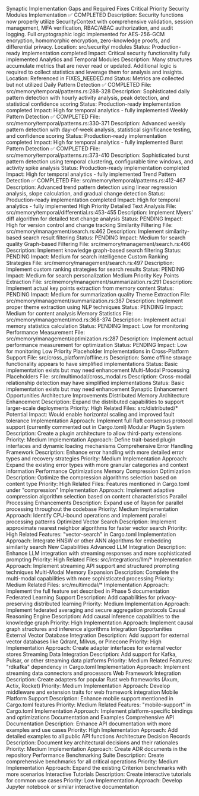 Synaptic Implementation Gaps and Required Fixes
Critical Priority
Security Modules Implementation ✅ COMPLETED
Description: Security functions now properly utilize SecurityContext with comprehensive validation, session management, MFA verification, RBAC/ABAC authorization, and audit logging. Full cryptographic logic implemented for AES-256-GCM encryption, homomorphic encryption, zero-knowledge proofs, and differential privacy.
Location: src/security/ modules
Status: Production-ready implementation completed
Impact: Critical security functionality fully implemented
Analytics and Temporal Modules
Description: Many structures accumulate metrics that are never read or updated. Additional logic is required to collect statistics and leverage them for analysis and insights.
Location: Referenced in FIXES_NEEDED.md
Status: Metrics are collected but not utilized
Daily Pattern Detection ✅ COMPLETED
File: src/memory/temporal/patterns.rs:288-328
Description: Sophisticated daily pattern detection with hourly activity analysis, peak detection, and statistical confidence scoring
Status: Production-ready implementation completed
Impact: High for temporal analytics - fully implemented
Weekly Pattern Detection ✅ COMPLETED
File: src/memory/temporal/patterns.rs:330-371
Description: Advanced weekly pattern detection with day-of-week analysis, statistical significance testing, and confidence scoring
Status: Production-ready implementation completed
Impact: High for temporal analytics - fully implemented
Burst Pattern Detection ✅ COMPLETED
File: src/memory/temporal/patterns.rs:373-410
Description: Sophisticated burst pattern detection using temporal clustering, configurable time windows, and activity spike analysis
Status: Production-ready implementation completed
Impact: High for temporal analytics - fully implemented
Trend Pattern Detection ✅ COMPLETED
File: src/memory/temporal/patterns.rs:412-467
Description: Advanced trend pattern detection using linear regression analysis, slope calculation, and gradual change detection
Status: Production-ready implementation completed
Impact: High for temporal analytics - fully implemented
High Priority
Detailed Text Analysis
File: src/memory/temporal/differential.rs:453-455
Description: Implement Myers' diff algorithm for detailed text change analysis
Status: PENDING
Impact: High for version control and change tracking
Similarity Filtering
File: src/memory/management/search.rs:462
Description: Implement similarity-based search result filtering
Status: PENDING
Impact: Medium for search quality
Graph-based Filtering
File: src/memory/management/search.rs:466
Description: Implement knowledge graph-based search filtering
Status: PENDING
Impact: Medium for search intelligence
Custom Ranking Strategies
File: src/memory/management/search.rs:497
Description: Implement custom ranking strategies for search results
Status: PENDING
Impact: Medium for search personalization
Medium Priority
Key Points Extraction
File: src/memory/management/summarization.rs:291
Description: Implement actual key points extraction from memory content
Status: PENDING
Impact: Medium for summarization quality
Theme Extraction
File: src/memory/management/summarization.rs:387
Description: Implement proper theme extraction using NLP techniques
Status: PENDING
Impact: Medium for content analysis
Memory Statistics
File: src/memory/management/mod.rs:368-374
Description: Implement actual memory statistics calculation
Status: PENDING
Impact: Low for monitoring
Performance Measurement
File: src/memory/management/optimization.rs:287
Description: Implement actual performance measurement for optimization
Status: PENDING
Impact: Low for monitoring
Low Priority
Placeholder Implementations in Cross-Platform Support
File:  src/cross_platform/offline.rs
Description: Some offline storage functionality appears to have simplified implementations
Status: Basic implementation exists but may need enhancement
Multi-Modal Processing Placeholders
File:  src/multimodal/cross_modal.rs
Description: Cross-modal relationship detection may have simplified implementations
Status: Basic implementation exists but may need enhancement
Synaptic Enhancement Opportunities
Architecture Improvements
Distributed Memory Architecture Enhancement
Description: Expand the distributed capabilities to support larger-scale deployments
Priority: High
Related Files: src/distributed/*
Potential Impact: Would enable horizontal scaling and improved fault tolerance
Implementation Approach: Implement full Raft consensus protocol support (currently commented out in  Cargo.toml)
Modular Plugin System
Description: Create a plugin architecture to allow third-party extensions
Priority: Medium
Implementation Approach: Define trait-based plugin interfaces and dynamic loading mechanisms
Comprehensive Error Handling Framework
Description: Enhance error handling with more detailed error types and recovery strategies
Priority: Medium
Implementation Approach: Expand the existing error types with more granular categories and context information
Performance Optimizations
Memory Compression Optimization
Description: Optimize the compression algorithms selection based on content type
Priority: High
Related Files: Features mentioned in Cargo.toml under "compression"
Implementation Approach: Implement adaptive compression algorithm selection based on content characteristics
Parallel Processing Enhancements
Description: Expand use of Rayon for parallel processing throughout the codebase
Priority: Medium
Implementation Approach: Identify CPU-bound operations and implement parallel processing patterns
Optimized Vector Search
Description: Implement approximate nearest neighbor algorithms for faster vector search
Priority: High
Related Features: "vector-search" in Cargo.toml
Implementation Approach: Integrate HNSW or other ANN algorithms for embedding similarity search
New Capabilities
Advanced LLM Integration
Description: Enhance LLM integration with streaming responses and more sophisticated prompting
Priority: High
Related Files: src/integrations/llm/*
Implementation Approach: Implement streaming API support and structured prompting techniques
Multi-Modal Memory Expansion
Description: Complete the multi-modal capabilities with more sophisticated processing
Priority: Medium
Related Files: src/multimodal/*
Implementation Approach: Implement the full feature set described in Phase 5 documentation
Federated Learning Support
Description: Add capabilities for privacy-preserving distributed learning
Priority: Medium
Implementation Approach: Implement federated averaging and secure aggregation protocols
Causal Reasoning Engine
Description: Add causal inference capabilities to the knowledge graph
Priority: High
Implementation Approach: Implement causal graph structures and inference algorithms
Integration Opportunities
External Vector Database Integration
Description: Add support for external vector databases like Qdrant, Milvus, or Pinecone
Priority: High
Implementation Approach: Create adapter interfaces for external vector stores
Streaming Data Integration
Description: Add support for Kafka, Pulsar, or other streaming data platforms
Priority: Medium
Related Features: "rdkafka" dependency in  Cargo.toml
Implementation Approach: Implement streaming data connectors and processors
Web Framework Integration
Description: Create adapters for popular Rust web frameworks (Axum, Actix, Rocket)
Priority: Medium
Implementation Approach: Develop middleware and extension traits for web framework integration
Mobile Platform Support
Description: Enhance mobile support mentioned in  Cargo.toml features
Priority: Medium
Related Features: "mobile-support" in  Cargo.toml
Implementation Approach: Implement platform-specific bindings and optimizations
Documentation and Examples
Comprehensive API Documentation
Description: Enhance API documentation with more examples and use cases
Priority: High
Implementation Approach: Add detailed examples to all public API functions
Architecture Decision Records
Description: Document key architectural decisions and their rationales
Priority: Medium
Implementation Approach: Create ADR documents in the repository
Performance Benchmarking Suite
Description: Create comprehensive benchmarks for all critical operations
Priority: Medium
Implementation Approach: Expand the existing Criterion benchmarks with more scenarios
Interactive Tutorials
Description: Create interactive tutorials for common use cases
Priority: Low
Implementation Approach: Develop Jupyter notebook or similar interactive documentation